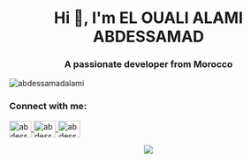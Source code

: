 <h1 align="center">Hi 👋, I'm EL OUALI ALAMI ABDESSAMAD </h1>
<h3 align="center">A passionate developer from Morocco</h3>

<p align="left"> <img src="https://komarev.com/ghpvc/?username=abdessamadalami&label=Profile%20views&color=0e75b6&style=flat" alt="abdessamadalami" /> </p>

<h3 align="left">Connect with me:</h3>
<p align="left">
<a href="https://www.linkedin.com/in/abdessamad-el-ouali-alami-218597190" target="blank"><img align="center" src="https://raw.githubusercontent.com/rahuldkjain/github-profile-readme-generator/master/src/images/icons/Social/linked-in-alt.svg" alt="abdessamad el ouali alami" height="30" width="40" /> </a>
  <a href="https://www.linkedin.com/in/abdessamad-el-ouali-alami-218597190" target="blank"><img align="center" src="https://raw.githubusercontent.com/rahuldkjain/github-profile-readme-generator/master/src/images/icons/Social/linked-in-alt.svg" alt="abdessamad el ouali alami" height="30" width="40" /> </a>
  <a href="https://www.linkedin.com/in/abdessamad-el-ouali-alami-218597190" target="blank"><img align="center" src="https://raw.githubusercontent.com/rahuldkjain/github-profile-readme-generator/master/src/images/icons/Social/linked-in-alt.svg" alt="abdessamad el ouali alami" height="30" width="40" /> </a>
</p>
<div align="center">
  <a href = "https://profile.intra.42.fr/users/ael-oual" ><img src="https://badge.mediaplus.ma/darkgray/ael-oual"><a>
</div>

</p>
